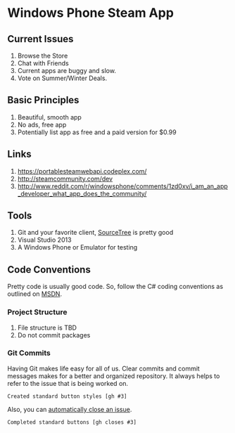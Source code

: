 Windows Phone Steam App
=======================

## Current Issues
1. Browse the Store
2. Chat with Friends
3. Current apps are buggy and slow.
4. Vote on Summer/Winter Deals.

## Basic Principles
1.  Beautiful, smooth app
2.  No ads, free app
3.  Potentially list app as free and a paid version for $0.99

## Links
1. https://portablesteamwebapi.codeplex.com/
2. http://steamcommunity.com/dev
3. http://www.reddit.com/r/windowsphone/comments/1zd0xv/i_am_an_app_developer_what_app_does_the_community/

## Tools
1. Git and your favorite client, [SourceTree](http://www.sourcetreeapp.com/) is pretty good
2. Visual Studio 2013
3. A Windows Phone or Emulator for testing

## Code Conventions

Pretty code is usually good code. So, follow the C# coding conventions as outlined on [MSDN](http://msdn.microsoft.com/en-us/library/ff926074.aspx).

### Project Structure
1. File structure is TBD
2. Do not commit packages

### Git Commits
Having Git makes life easy for all of us. Clear commits and commit messages makes for a better and organized repository. It always helps to refer to the issue that is being worked on.

	Created standard button styles [gh #3]

Also, you can [automatically close an issue](https://help.github.com/articles/closing-issues-via-commit-messages).

	Completed standard buttons [gh closes #3]
